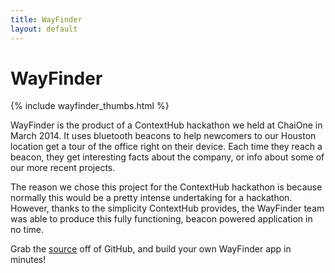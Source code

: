 ```yaml
---
title: WayFinder
layout: default
---
```

# WayFinder

<div class="text-center">
  {% include wayfinder_thumbs.html %}
</div>

WayFinder is the product of a ContextHub hackathon we held at ChaiOne in March 2014. It uses bluetooth beacons to help newcomers to our Houston location get a tour of the office right on their device. Each time they reach a beacon, they get interesting facts about the company, or info about some of our more recent projects.

The reason we chose this project for the ContextHub hackathon is because normally this would be a pretty intense undertaking for a hackathon. However, thanks to the simplicity ContextHub provides, the WayFinder team was able to produce this fully functioning, beacon powered application in no time.

Grab the [source](https://github.com/contexthub/Wayfinder) off of GitHub, and build your own WayFinder app in minutes!
